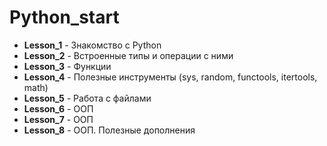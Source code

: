 # Python_start

* **Lesson_1** - Знакомство с Python
* **Lesson_2** - Встроенные типы и операции с ними
* **Lesson_3** - Функции
* **Lesson_4** - Полезные инструменты (sys, random, functools, itertools, math)
* **Lesson_5** - Работа с файлами
* **Lesson_6** - ООП
* **Lesson_7** - ООП
* **Lesson_8** - ООП. Полезные дополнения
